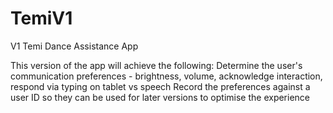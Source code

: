 # TemiV1
V1 Temi Dance Assistance App

This version of the app will achieve the following:
Determine the user's communication preferences - brightness, volume, acknowledge interaction, respond via typing on tablet vs speech
Record the preferences against a user ID so they can be used for later versions to optimise the experience
